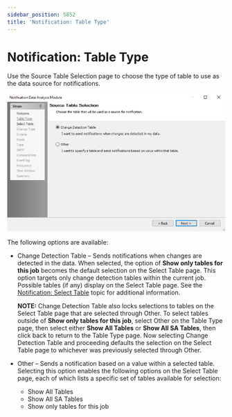 ```yaml
---
sidebar_position: 5852
title: 'Notification: Table Type'
---
```


# Notification: Table Type

Use the Source Table Selection page to choose the type of table to use as the data source for notifications.

![Notification Data Analysis Module wizard Source Table Selection page](../../../../../../../static/images/AccessAnalyzer_12.0/Content/Resources/Images/EnterpriseAuditor/Admin/Analysis/Notification/TableType.png "Notification Data Analysis Module wizard Source Table Selection page")

The following options are available:

* Change Detection Table – Sends notifications when changes are detected in the data. When selected, the option of **Show only tables for this job** becomes the default selection on the Select Table page. This option targets only change detection tables within the current job. Possible tables (if any) display on the Select Table page. See the [Notification: Select Table](SelectTable "Notification: Select Table") topic for additional information.

  **NOTE:** Change Detection Table also locks selections to tables on the Select Table page that are selected through Other. To select tables outside of **Show only tables for this job**, select Other on the Table Type page, then select either **Show All Tables** or **Show All SA Tables**, then click back to return to the Table Type page. Now selecting Change Detection Table and proceeding defaults the selection on the Select Table page to whichever was previously selected through Other.
* Other – Sends a notification based on a value within a selected table. Selecting this option enables the following options on the Select Table page, each of which lists a specific set of tables available for selection:

  * Show All Tables
  * Show All SA Tables
  * Show only tables for this job